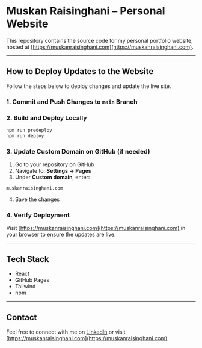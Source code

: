 # Muskan Raisinghani – Personal Website

This repository contains the source code for my personal portfolio website, hosted at [https://muskanraisinghani.com](https://muskanraisinghani.com).

---

## How to Deploy Updates to the Website

Follow the steps below to deploy changes and update the live site.

### 1. Commit and Push Changes to `main` Branch

### 2. Build and Deploy Locally

```bash
npm run predeploy
npm run deploy
```

### 3. Update Custom Domain on GitHub (if needed)

1. Go to your repository on GitHub
2. Navigate to: **Settings → Pages**
3. Under **Custom domain**, enter:

```
muskanraisinghani.com
```

4. Save the changes

### 4. Verify Deployment

Visit [https://muskanraisinghani.com](https://muskanraisinghani.com) in your browser to ensure the updates are live.

---

## Tech Stack

* React
* GitHub Pages
* Tailwind
* npm

---

## Contact

Feel free to connect with me on [LinkedIn](https://www.linkedin.com/in/muskan-raisinghani/) or visit [https://muskanraisinghani.com](https://muskanraisinghani.com).
